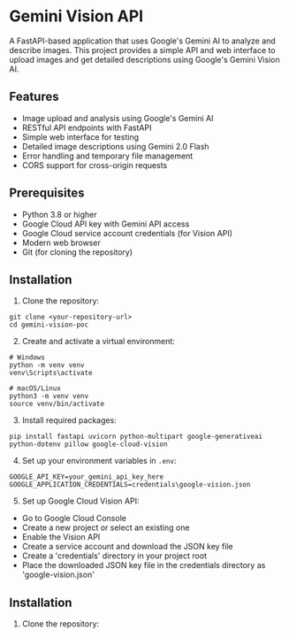 # Gemini Vision API

A FastAPI-based application that uses Google's Gemini AI to analyze and describe images. This project provides a simple API and web interface to upload images and get detailed descriptions using Google's Gemini Vision AI.

## Features

- Image upload and analysis using Google's Gemini AI
- RESTful API endpoints with FastAPI
- Simple web interface for testing
- Detailed image descriptions using Gemini 2.0 Flash
- Error handling and temporary file management
- CORS support for cross-origin requests

## Prerequisites

- Python 3.8 or higher
- Google Cloud API key with Gemini API access
- Google Cloud service account credentials (for Vision API)
- Modern web browser
- Git (for cloning the repository)

## Installation

1. Clone the repository:
```
git clone <your-repository-url>
cd gemini-vision-poc
```

2. Create and activate a virtual environment:
```
# Windows
python -m venv venv
venv\Scripts\activate

# macOS/Linux
python3 -m venv venv
source venv/bin/activate
```

3. Install required packages:
```
pip install fastapi uvicorn python-multipart google-generativeai python-dotenv pillow google-cloud-vision
```

4. Set up your environment variables in `.env`:
```
GOOGLE_API_KEY=your_gemini_api_key_here
GOOGLE_APPLICATION_CREDENTIALS=credentials\google-vision.json
```

5. Set up Google Cloud Vision API:
- Go to Google Cloud Console
- Create a new project or select an existing one
- Enable the Vision API
- Create a service account and download the JSON key file
- Create a 'credentials' directory in your project root
- Place the downloaded JSON key file in the credentials directory as 'google-vision.json'

## Installation

1. Clone the repository: